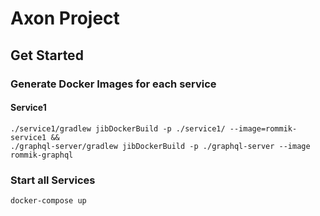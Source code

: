 # Axon Project

## Get Started

### Generate Docker Images for each service

#### Service1
```
./service1/gradlew jibDockerBuild -p ./service1/ --image=rommik-service1 &&
./graphql-server/gradlew jibDockerBuild -p ./graphql-server --image rommik-graphql
```

### Start all Services

```
docker-compose up
```